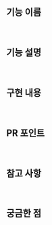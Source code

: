## 기능 이름
<br/>  


## 기능 설명
<br/>  

## 구현 내용
<!-- ## 스크린샷 - UI 관련인 경우 꼭 넣기! -->

<!-- ## 장애물 - 기능 구현 중 있었던 이슈 -->  
<br/>

## PR 포인트
<!--리뷰어가 집중했으면 하는 부분 -->  
<br/>

## 참고 사항
<!--특이 사항이나 리뷰어가 알고 있으면 좋을 것 같은 내용 -->  
<br/>

## 궁금한 점
<!-- ## 이슈 번호 - close -->
<!--## 완료 사항-->  
<br/>
